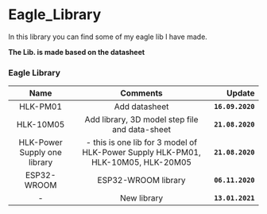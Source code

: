 # Eagle_Library

In this library you can find some of my eagle lib I have made.

**The Lib. is made based on the datasheet**


### Eagle Library <a name="id3"></a>

**Name** | **Comments** | **Update** 
:------: | :------: | -----------:
HLK-PM01 | Add datasheet |**`16.09.2020`**
HLK-10M05 |  Add library, 3D model step file and data-sheet | **`21.08.2020`**
HLK-Power Supply one library | - this is one lib for 3 model of HLK-Power Supply HLK-PM01, HLK-10M05, HLK-20M05  | **`21.08.2020`**
ESP32-WROOM | ESP32-WROOM library  | **`06.11.2020`**
- | New library  | **`13.01.2021`**


